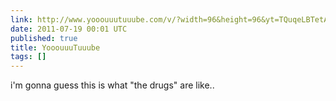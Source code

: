 ```yaml
---
link: http://www.yooouuutuuube.com/v/?width=96&height=96&yt=TQuqeLBTetA&flux=1&direction=bottom_left
date: 2011-07-19 00:01 UTC
published: true
title: YooouuuTuuube
tags: []
---
```


i'm gonna guess this is what "the drugs" are like..
